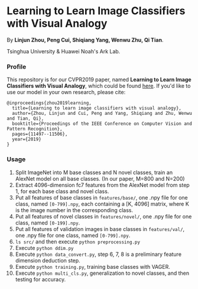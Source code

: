 # Learning to Learn Image Classifiers with Visual Analogy

By **Linjun Zhou, Peng Cui, Shiqiang Yang, Wenwu Zhu, Qi Tian**.

Tsinghua University & Huawei Noah's Ark Lab.

### Profile
This repository is for our CVPR2019 paper, named **Learning to Learn Image Classifiers with Visual Analogy**, which could be found [here](https://openaccess.thecvf.com/content_CVPR_2019/papers/Zhou_Learning_to_Learn_Image_Classifiers_With_Visual_Analogy_CVPR_2019_paper.pdf). If you'd like to use our model in your own research, please cite:

    @inproceedings{zhou2019learning,
      title={Learning to learn image classifiers with visual analogy},
      author={Zhou, Linjun and Cui, Peng and Yang, Shiqiang and Zhu, Wenwu and Tian, Qi},
      booktitle={Proceedings of the IEEE Conference on Computer Vision and Pattern Recognition},
      pages={11497--11506},
      year={2019}
    }

### Usage
1. Split ImageNet into M base classes and N novel classes, train an AlexNet model on all base classes. (In our paper, M=800 and N=200)
2. Extract 4096-dimension fc7 features from the AlexNet model from step 1, for each base class and novel class.
3. Put all features of base classes in `features/base/`, one .npy file for one class, named `[0-799].npy`, each containing a [K, 4096] matrix, where K is the image number in the corresponding class.
4. Put all features of novel classes in `features/novel/`, one .npy file for one class, named `[0-199].npy`.
5. Put all features of validation images in base classes in `features/val/`, one .npy file for one class, named `[0-799].npy`.
6. `ls src/` and then execute `python preprocessing.py`
7. Execute `python ddim.py`
8. Execute `python data_convert.py`, step 6, 7, 8 is a preliminary feature dimension deduction step.
9. Execute `python training.py`, training base classes with VAGER.
10. Execute `python multi_cls.py`, generalization to novel classes, and then testing for accuracy.
